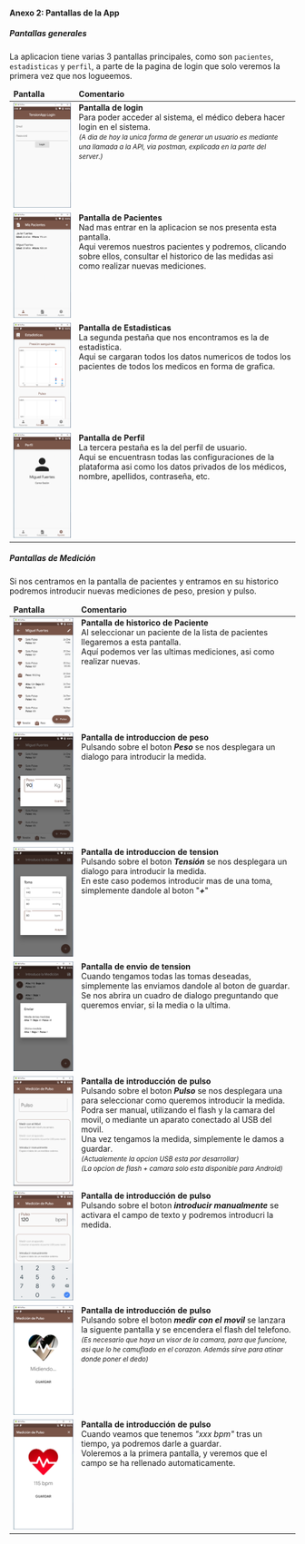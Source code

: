 #### Anexo 2: Pantallas de la App

##### Pantallas generales

La aplicacion tiene varias 3 pantallas principales, como son `pacientes`, `estadisticas` y `perfil`, a parte de la pagina de login que solo veremos la primera vez que nos logueemos.

<table>
<thead><tr><td><strong>Pantalla</strong></td><td><strong>Comentario</strong></td></tr></thead>
<tbody>
    <tr>
        <td><img src="images/app/login.PNG" width=200/></td>
        <td valign="top"><strong>Pantalla de login</strong><br/>Para poder acceder al sistema, el médico debera hacer login en el sistema.<br/><small><i>(A dia de hoy la unica forma de generar un usuario es mediante una llamada a la API, via postman, explicada en la parte del server.)</i></small></td>
    </tr>
    <tr>
        <td><img src="images/app/pacientes.PNG" width=200/></td>
        <td valign="top"><strong>Pantalla de Pacientes</strong><br/>Nad mas entrar en la aplicacion se nos presenta esta pantalla.<br/>Aqui veremos nuestros pacientes y podremos, clicando sobre ellos, consultar el historico de las medidas asi como realizar nuevas mediciones.</td>
    </tr>
    <tr>
        <td><img src="images/app/estadistica.PNG" width=200/></td>
        <td valign="top"><strong>Pantalla de Estadisticas</strong><br/>La segunda pestaña que nos encontramos es la de estadistica.<br/>Aqui se cargaran todos los datos numericos de todos los pacientes de todos los medicos en forma de grafica.</td>
    </tr>
    <tr>
        <td><img src="images/app/perfil.PNG" width=200/></td>
        <td valign="top"><strong>Pantalla de Perfil</strong><br/>La tercera pestaña es la del perfil de usuario.<br/>Aqui se encuentrasn todas las configuraciones de la plataforma asi como los datos privados de los médicos, nombre, apellidos, contraseña, etc.</td>
    </tr>
</tbody>
</table>

##### Pantallas de Medición

Si nos centramos en la pantalla de pacientes y entramos en su historico podremos introducir nuevas mediciones de peso, presion y pulso.

<table>
<thead><tr><td><strong>Pantalla</strong></td><td><strong>Comentario</strong></td></tr></thead>
<tbody>
    <tr>
        <td><img src="images/app/historico.PNG" width=200/></td>
        <td valign="top"><strong>Pantalla de historico de Paciente</strong><br/>Al seleccionar un paciente de la lista de pacientes llegaremos a esta pantalla.<br/>Aquí podemos ver las ultimas mediciones, asi como realizar nuevas.</td>
    </tr>
    <tr>
        <td><img src="images/app/toma_peso.PNG" width=200/></td>
        <td valign="top"><strong>Pantalla de introduccion de peso</strong><br/>Pulsando sobre el boton <strong><i>Peso</i></strong> se nos desplegara un dialogo para introducir la medida. </td>
    </tr>
    <tr>
        <td><img src="images/app/toma_tension.PNG" width=200/></td>
        <td valign="top"><strong>Pantalla de introduccion de tension</strong><br/>Pulsando sobre el boton <strong><i>Tensión</i></strong> se nos desplegara un dialogo para introducir la medida.<br/> En este caso podemos introducir mas de una toma, simplemente dandole al boton "<strong><i>+</i></strong>"</td>
    </tr>
    <tr>
        <td><img src="images/app/toma_tension_enviar.PNG" width=200/></td>
        <td valign="top"><strong>Pantalla de envio de tension</strong><br/>Cuando tengamos todas las tomas deseadas, simplemente las enviamos dandole al boton de guardar.<br/> Se nos abrira un cuadro de dialogo preguntando que queremos enviar, si la media o la ultima.</td>
    </tr>
    <tr>
        <td><img src="images/app/pulso_menu.PNG" width=200/></td>
        <td valign="top"><strong>Pantalla de introducción de pulso</strong><br/>Pulsando sobre el boton <strong><i>Pulso</i></strong> se nos desplegara una para seleccionar como queremos introducir la medida.<br/>Podra ser manual, utilizando el flash y la camara del movil, o mediante un aparato conectado al USB del movil.<br/> Una vez tengamos la medida, simplemente le damos a guardar.<br/>
        <small><i>(Actualemente la opcion USB esta por desarrollar)<br>
        (La opcion de flash + camara solo esta disponible para Android)</i></small></td>
    </tr>
    <tr>
        <td><img src="images/app/pulso_manual.PNG" width=200/></td>
        <td valign="top"><strong>Pantalla de introducción de pulso</strong><br/>Pulsando sobre el boton <strong><i>introducir manualmente</i></strong> se activara el campo de texto y podremos introducri la medida.</td>
    </tr>
    <tr>
        <td><img src="images/app/pulso_camara_0.PNG" width=200/></td>
        <td valign="top"><strong>Pantalla de introducción de pulso</strong><br/>Pulsando sobre el boton <strong><i>medir con el movil</i></strong> se lanzara la siguente pantalla y se encendera el flash del telefono.<br/>
        <small><i>(Es necesario que haya un visor de la camara, para que funcione, asi que lo he camuflado en el corazon. Además sirve para atinar donde poner el dedo)</i></small></td>
    </tr>
    <tr>
        <td><img src="images/app/pulso_camara_1.PNG" width=200/></td>
        <td valign="top"><strong>Pantalla de introducción de pulso</strong><br/>Cuando veamos que tenemos <i>"xxx bpm"</i> tras un tiempo, ya podremos darle a guardar.<br/>Voleremos a la primera pantalla, y veremos que el campo se ha rellenado automaticamente.</td>
    </tr>
    </tbody>
</table>
